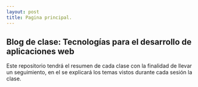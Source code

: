 ```yaml
---
layout: post
title: Pagina principal.
---
```

## Blog de clase: Tecnologías para el desarrollo de aplicaciones web

Este repositorio tendrá el resumen de cada clase con la finalidad de llevar un seguimiento, en el se explicará los temas vistos durante cada sesión la clase.

